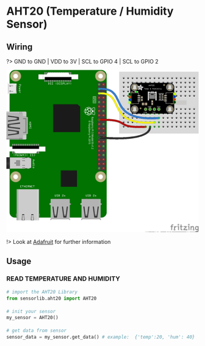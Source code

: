 # AHT20 (Temperature / Humidity Sensor)

## Wiring

?> GND to GND | VDD to 3V | SCL to GPIO 4 | SCL to GPIO 2

![schema](raspberry_aht20.png ':size=450')

!> Look at [Adafruit](https://learn.adafruit.com/adafruit-aht20/python-circuitpython) for further information

## Usage

### READ TEMPERATURE AND HUMIDITY

```python
# import the AHT20 Library
from sensorlib.aht20 import AHT20

# init your sensor
my_sensor = AHT20()

# get data from sensor 
sensor_data = my_sensor.get_data() # example:  {'temp':20, 'hum': 40}
```